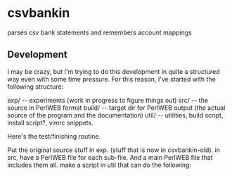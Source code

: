 csvbankin
=========

parses csv bank statements and remembers account mappings

Development
-----------

I may be crazy, but I'm trying to do this development in quite a structured way even with some time pressure. For this reason, I've started with the following structure:

exp/	    --	experiments (work in progress to figure things out)
src/    --  the source in PerlWEB format
build/	    --  target dir for PerlWEB output (the actual source of the program and the documentation)
util/	    --  utilities, build script, install script?, vimrc snippets.

Here's the test/finishing routine.

Put the original source stuff in exp. (stuff that is now in csvbankin-old).
in src, have a PerlWEB file for each sub-file. And a main PerlWEB file that includes them all.
make a script in util that can do the following:
